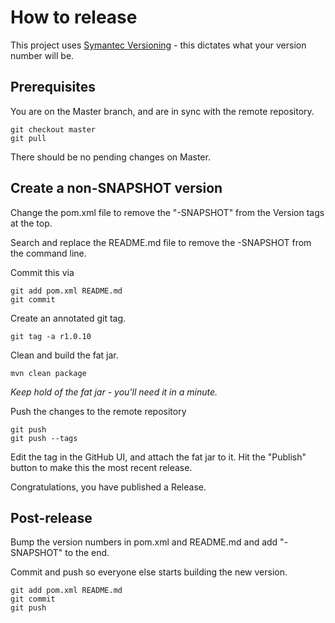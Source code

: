 # How to release

This project uses [Symantec Versioning](http://semver.org/) - this dictates what your version number will be.

## Prerequisites

You are on the Master branch, and are in sync with the remote repository.

```
git checkout master
git pull
```

There should be no pending changes on Master.


## Create a non-SNAPSHOT version

Change the pom.xml file to remove the "-SNAPSHOT" from the Version tags at the top.

Search and replace the README.md file to remove the -SNAPSHOT from the command line.

Commit this via
```
git add pom.xml README.md
git commit
```

Create an annotated git tag.
 
 ```
 git tag -a r1.0.10
 ```

Clean and build the fat jar.

```
mvn clean package
```

*Keep hold of the fat jar - you'll need it in a minute.*

Push the changes to the remote repository
```
git push
git push --tags
```

Edit the tag in the GitHub UI, and attach the fat jar to it. Hit the "Publish" button to make this the most recent release.

Congratulations, you have published a Release.

## Post-release

Bump the version numbers in pom.xml and README.md and add "-SNAPSHOT" to the end.
 
Commit and push so everyone else starts building the new version.

```
git add pom.xml README.md
git commit
git push
```
